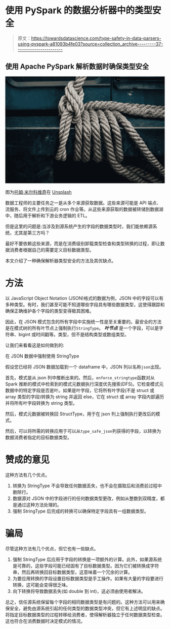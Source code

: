 # 使用 PySpark 的数据分析器中的类型安全

> 原文：<https://towardsdatascience.com/type-safety-in-data-parsers-using-pyspark-a81093b4fe03?source=collection_archive---------37----------------------->

## 使用 Apache PySpark 解析数据时确保类型安全

![](img/c78b77f4cd7db843797be7eb61ad0cad.png)

图为[托姆·米尔科维奇](https://unsplash.com/@thommilkovic?utm_source=medium&utm_medium=referral)在 [Unsplash](https://unsplash.com?utm_source=medium&utm_medium=referral)

数据工程师的主要任务之一是从多个来源获取数据。这些来源可能是 API 端点、流服务、将文件上传到云的 cron 作业等。从这些来源获取的数据被转储到数据湖中，随后用于解析和下游业务逻辑的 ETL。

但是这里的问题是:当涉及到源系统产生的字段的数据类型时，我们能依赖源系统，尤其是第三方吗？

最好不要依赖这些来源，而是在消费级别卸载类型检查和类型转换的过程，即让数据消费者根据自己的需要定义目标数据类型。

本文介绍了一种确保解析器类型安全的方法及其优缺点。

# 方法

以 JavaScript Object Notation (JSON)格式的数据为例，JSON 中的字段可以有多种类型。有时，我们甚至可能不知道哪些字段具有哪些数据类型，这使得跟踪和确保正确维护各个字段的类型变得极其困难。

因此，在 JSON 模式包含的所有字段中实施统一性是至关重要的。最安全的方法是在模式树的所有叶节点上强制执行`StringType`。 ***叶节点*** 是一个字段，可以是字符串、bigint 或时间戳等。类型，但不是结构类型或数组类型。

让我们来看看这是如何做到的:

在 JSON 数据中强制使用 StringType

假设您已经将 JSON 数据加载到一个 dataframe 中，JSON 列以名称`json`出现。

首先，模式是从 json 列中推断出来的。然后，`enforce_stringtype`函数对从 Spark 推断的模式中检索到的模式元数据执行深度优先搜索(DFS)。它检查模式元数据中的特定字段是否是叶。如果是叶字段，它将所有叶字段(不是 struct 或 array 类型的字段)转换为 string 并返回 else，它在 struct 或 array 字段内部遍历并将所有叶字段转换为 string 类型。

然后，模式元数据被转换回 StructType，用于在 json 列上强制执行更改后的模式。

然后，可以将所需的转换应用于可以从`type_safe_json`列获得的字段，以转换为数据消费者指定的目标数据类型。

# 赞成的意见

这种方法有几个优点。

1.  转换为 StringType 不会导致任何数据丢失，也不会在摄取后和消费前过程中删除行。
2.  数据源对 JSON 中的字段进行的任何数据类型更改，例如从整数到双精度，都是通过这种方法处理的。
3.  强制 StringType 后完成的转换可以确保特定字段具有一组数据类型。

# 骗局

尽管这种方法有几个优点，但它也有一些缺点。

1.  强制 StringType 后应用于字段的转换是一项额外的计算。此外，如果源系统是可靠的，这些字段可能已经固有了目标数据类型。因为它们被转换成字符串，然后再转换回目标数据类型，这意味着一个冗余的计算。
2.  为要应用转换的字段设置目标数据类型是手工操作。如果有大量的字段要进行转换，这可能会变得很乏味。
3.  向下转换将导致数据丢失(如 double 到 int)，这必须由使用者解决。

总之，信任源系统保留每个字段的相同数据类型是有问题的。这种方法可以用来确保安全，避免由源系统引起的任何类型的数据类型冲突，但它有上述明显的缺点。将指定目标数据类型的过程转移给消费者，使得解析器独立于任何数据类型检查。这也符合在消费数据时决定模式的情况。